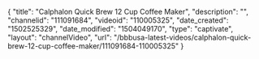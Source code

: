 {
    "title": "Calphalon Quick Brew 12 Cup Coffee Maker",
    "description": "",
    "channelid": "111091684",
    "videoid": "110005325",
    "date_created": "1502525329",
    "date_modified": "1504049170",
    "type": "captivate",
    "layout": "channelVideo",
    "url": "\/bbbusa-latest-videos\/calphalon-quick-brew-12-cup-coffee-maker\/111091684-110005325"
}